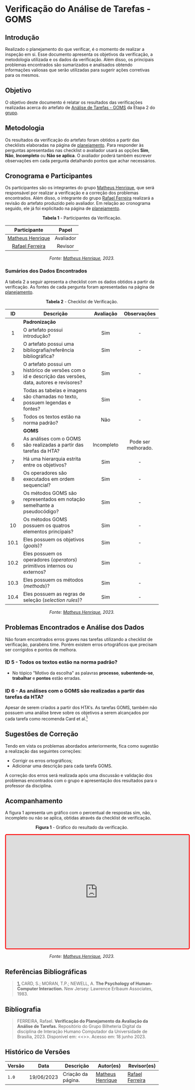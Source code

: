 # Verificação do Análise de Tarefas - GOMS

## Introdução

Realizado o planejamento do que verificar, é o momento de realizar a inspeção em si. Esse documento apresenta os objetivos da verificação, a metodologia utilizada e os dados da verificação. Além disso, os principais problemas encontrados são sumarizados e analisados obtendo informações valiosas que serão utilizadas para sugerir ações corretivas para os mesmos.

## Objetivo

O objetivo deste documento é relatar os resultados das verificações realizadas acerca do artefato de [Análise de Tarefas - GOMS](../../../../analise-de-requisitos/analise-de-tarefas/goms) da Etapa 2 do [grupo](https://github.com/Interacao-Humano-Computador/2023.1-BilheteriaDigital).

## Metodologia

Os resultados da verificação do artefato foram obtidos a partir das checklists elaboradas na página de [planejamento](../etapa2/planejamento-verificacao-etapa2-grupo). Para responder às perguntas apresentadas nas checklist o avaliador usará as opções **Sim**, **Não**, **Incompleto** ou **Não se aplica**. O avaliador poderá também escrever observações em cada pergunta detalhando pontos que achar necessários.

## Cronograma e Participantes

Os participantes são os integrantes do grupo [Matheus Henrique](https://github.com/mathonaut), que será responsável por realizar a verificação e a correção dos problemas encontrados. Além disso, o integrante do grupo [Rafael Ferreira](https://github.com/RafaelCLG0) realizará a revisão do artefato produzido pelo avaliador. Em relação ao cronograma seguido, ele já foi explicitado na página de [planejamento](../etapa2/planejamento-verificacao-etapa2-grupo).

<center>

**Tabela 1** - Participantes da Verificação.

|                   Participante                   |   Papel   |
| :----------------------------------------------: | :-------: |
| [Matheus Henrique](https://github.com/mathonaut) | Avaliador |
| [Rafael Ferreira](https://github.com/RafaelCLG0) |  Revisor  |

_Fonte: [Matheus Henrique](https://github.com/mathonaut), 2023._

</center>

### Sumários dos Dados Encontrados

A tabela 2 a seguir apresenta a checklist com os dados obtidos a partir da verificação. As fontes de cada pergunta foram apresentadas na página de [planejamento](../planejamento-verificacao-etapa2-grupo/#analise-de-tarefas-goms).

<center>

**Tabela 2** - Checklist de Verificação.

|  ID  | Descrição                                                                                              | Avaliação  |     Observações     |
| :--: | ------------------------------------------------------------------------------------------------------ | :--------: | :-----------------: |
|      | **Padronização**                                                                                       |
|  1   | O artefato possui introdução?                                                                          |    Sim     |          -          |
|  2   | O artefato possui uma bibliografia/referência bibliográfica?                                           |    Sim     |          -          |
|  3   | O artefato possui um histórico de versões com o id e descrição das versões, data, autores e revisores? |    Sim     |          -          |
|  4   | Todas as tabelas e imagens são chamadas no texto, possuem legendas e fontes?                           |    Sim     |          -          |
|  5   | Todos os textos estão na norma padrão?                                                                 |    Não     |          -          |
|      | **GOMS**                                                                                               |            |                     |
|  6   | As análises com o GOMS são realizadas a partir das tarefas da HTA?                                     | Incompleto | Pode ser melhorado. |
|  7   | Há uma hierarquia estrita entre os objetivos?                                                          |    Sim     |          -          |
|  8   | Os operadores são executados em ordem sequencial?                                                      |    Sim     |          -          |
|  9   | Os métodos GOMS são representados em notação semelhante a pseudocódigo?                                |    Sim     |          -          |
|  10  | Os métodos GOMS possuem os quatros elementos principais?                                               |    Sim     |          -          |
| 10.1 | Eles possuem os objetivos (_goals_)?                                                                   |    Sim     |          -          |
| 10.2 | Eles possuem os operadores (_operators_) primitivos internos ou externos?                              |    Sim     |          -          |
| 10.3 | Eles possuem os métodos (_methods_)?                                                                   |    Sim     |          -          |
| 10.4 | Eles possuem as regras de seleção (_selection rules_)?                                                 |    Sim     |          -          |

_Fonte: [Matheus Henrique](https://github.com/mathonaut), 2023._

</center>

## Problemas Encontrados e Análise dos Dados

Não foram encontrados erros graves nas tarefas utilizando a checklist de verificação, parabéns time. Porém existem erros ortográficos que precisam ser corrigidos e pontos de melhora.

### ID 5 - Todos os textos estão na norma padrão?

- No tópico "Motivo da escolha" as palavras **processo**, **subentende-se**, **trabalhar** e **pontos** estão erradas.

### ID 6 - As análises com o GOMS são realizadas a partir das tarefas da HTA?

Apesar de serem criados a partir dos HTA's. As tarefas GOMS, também não possuem uma análise breve sobre os objetivos a serem alcançados por cada tarefa como recomenda Card et al.<a id=anchor_1 href="#REF1"><sup>1</sup></a>

## Sugestões de Correção

Tendo em vista os problemas abordados anteriormente, fica como sugestão a realização das seguintes correções:

- Corrigir os erros ortográficos;
- Adicionar uma descrição para cada tarefa GOMS.

A correção dos erros será realizada após uma discussão e validação dos problemas encontrados com o grupo e apresentação dos resultados para o professor da disciplina.

## Acompanhamento

A figura 1 apresenta um gráfico com o percentual de respostas sim, não, incompleto ou não se aplica, obtidas através da checklist de verificação.

<center>

**Figura 1** - Gráfico do resultado da verificação.

<iframe style="border-radius: 5px; border:3px solid red" width="600" height="371" seamless frameborder="0" scrolling="no" src="https://docs.google.com/spreadsheets/d/e/2PACX-1vQnfNsjYgFO41FTklkiZumb3OIGCMd_eIAWa-DcA9dD4GiXztP_THgdUYnWyTvA7cdPiJ2vf1TiYUbZ/pubchart?oid=1308003429&amp;format=interactive"></iframe>

_Fonte: [Matheus Henrique](https://github.com/mathonaut), 2023._

</center>

## Referências Bibliográficas

> <a id="REF1" href="#anchor_1">1.</a> CARD, S.; MORAN, T.P.; NEWELL, A. **The Psychology of Human-Computer Interaction.** New Jersey: Lawrence Erlbaum Associates, 1983.

## Bibliografia

> FERREIRA, Rafael. **Verificação do Planejamento da Avaliação da Análise de Tarefas.** Repositório do Grupo Bilheteria Digital da disciplina de Interação Humano Computador da Universidade de Brasília, 2023. Disponível em: <<>>. Acesso em: 18 junho 2023.

## Histórico de Versões

| Versão | Data       | Descrição          | Autor(es)                                        | Revisor(es)                                      |
| ------ | ---------- | ------------------ | ------------------------------------------------ | ------------------------------------------------ |
| `1.0`  | 19/06/2023 | Criação da página. | [Matheus Henrique](https://github.com/mathonaut) | [Rafael Ferreira](https://github.com/RafaelCLG0) |
